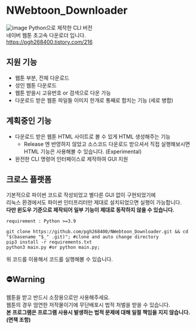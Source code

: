 # NWebtoon_Downloader

![image](https://user-images.githubusercontent.com/31213158/222766338-b20b22b9-909c-46df-ac24-fe2f26e71196.png)
Python으로 제작한 CLI 버전  
네이버 웹툰 초고속 다운로더 입니다.  
https://pgh268400.tistory.com/216

## 지원 기능
* 웹툰 부분, 전체 다운로드
* 성인 웹툰 다운로드
* 웹툰 받을시 고유번호 or 검색으로 다운 가능
* 다운로드 받은 웹툰 파일들 이미지 한개로 통째로 합치는 기능 (세로 병합)

## 계획중인 기능
* 다운로드 받은 웹툰 HTML 사이트로 볼 수 있게 HTML 생성해주는 기능
  - Release 엔 반영하지 않았고 소스코드 다운로드 받으셔서 직접 실행해보시면 HTML 기능은 사용해볼 수 있습니다. (Experimental)
* 완전한 CLI 명령어 인터페이스로 제작하여 GUI 지원

## 크로스 플랫폼
기본적으로 파이썬 코드로 작성되었고 별다른 GUI 없이 구현되었기에  
리눅스 환경에서도 파이썬 인터프리터만 제대로 설치되었으면 실행이 가능합니다.  
**다만 윈도우 기준으로 제작되어 일부 기능이 제대로 동작하지 않을 수 있습니다.**

```
requirement : Python >=3.9
```

```
git clone https://github.com/pgh268400/NWebtoon_Downloader.git && cd "$(basename "$_" .git)"; #clone and auto change directory
pip3 install -r requirements.txt
python3 main.py #or python main.py;
```
위 코드를 이용해서 코드를 실행해볼 수 있습니다.



## ⛔Warning
웹툰을 받고 반드시 소장용으로만 사용해주세요.  
웹툰의 경우 엄연한 저작물이기에 무단배포시 법적 처벌을 받을 수 있습니다.  
**본 프로그램은 프로그램 사용시 발생하는 법적 문제에 대해 일절 책임을 지지 않습니다. (면책 조항)**
